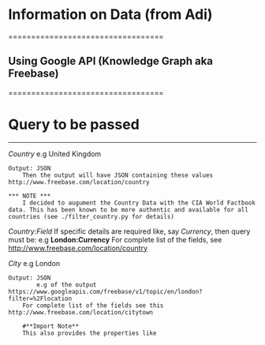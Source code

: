# Information on Data (from Adi)
==================================

## Using Google API (Knowledge Graph aka Freebase)
==================================

# Query to be passed 
----------------------------------

*Country*
    e.g United Kingdom

    Output: JSON
        Then the output will have JSON containing these values http://www.freebase.com/location/country

    *** NOTE ***
        I decided to augument the Country Data with the CIA World Factbook data. This has been known to be more authentic and available for all countries (see ./filter_country.py for details)
    
*Country:Field*
    If specific details are required like, say *Currency*, then query must be:
        e.g **London:Currency**
    For complete list of the fields, see http://www.freebase.com/location/country

*City*
    e.g London

    Output: JSON
            e.g of the output https://www.googleapis.com/freebase/v1/topic/en/london?filter=%2Flocation
        For complete list of the fields see this http://www.freebase.com/location/citytown

        #**Import Note**
        This also provides the properties like 


